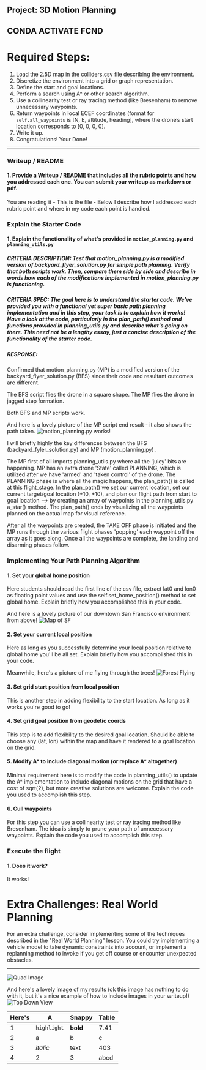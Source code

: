 ## Project: 3D Motion Planning



CONDA ACTIVATE FCND
---

# Required Steps:
1. Load the 2.5D map in the colliders.csv file describing the environment.
2. Discretize the environment into a grid or graph representation.
3. Define the start and goal locations.
4. Perform a search using A* or other search algorithm.
5. Use a collinearity test or ray tracing method (like Bresenham) to remove unnecessary waypoints.
6. Return waypoints in local ECEF coordinates (format for `self.all_waypoints` is [N, E, altitude, heading], where the drone’s start location corresponds to [0, 0, 0, 0].
7. Write it up.
8. Congratulations!  Your Done!

---
### Writeup / README

#### 1. Provide a Writeup / README that includes all the rubric points and how you addressed each one.  You can submit your writeup as markdown or pdf.  

You are reading it - This is the file - Below I describe how I addressed each rubric point and where in my code each point is handled.

### Explain the Starter Code

#### 1. Explain the functionality of what's provided in `motion_planning.py` and `planning_utils.py`

##### CRITERIA DESCRIPTION: Test that motion_planning.py is a modified version of backyard_flyer_solution.py for simple path planning. Verify that both scripts work. Then, compare them side by side and describe in words how each of the modifications implemented in motion_planning.py is functioning.

##### CRITERIA SPEC: The goal here is to understand the starter code. We've provided you with a functional yet super basic path planning implementation and in this step, your task is to explain how it works! Have a look at the code, particularly in the plan_path() method and functions provided in planning_utils.py and describe what's going on there. This need not be a lengthy essay, just a concise description of the functionality of the starter code.

##### RESPONSE:

Confirmed that motion_planning.py (MP) is a modified version of the backyard_flyer_solution.py (BFS) since their code and resultant outcomes are different.

The BFS script flies the drone in a square shape.
The MP flies the drone in jagged step formation.

Both BFS and MP scripts work.

And here is a lovely picture of the MP script end result - it also shows the path taken.
![motion_planning.py works!](./misc/MP_ScreenShot_ItWorks.png)

I will briefly highly the key differences between the BFS (backyard_fyler_solution.py) and MP (motion_planning.py) .

The MP first of all imports planning_utils.py where all the 'juicy' bits are happening.
MP has an extra drone 'State' called PLANNING, which is utilized after we have 'armed' and 'taken control' of the drone.
The PLANNING phase is where all the magic happens, the plan_path() is called at this flight_stage.
In the plan_path() we set our current location, set our current target/goal location (+10, +10), and plan our flight path from start to goal location --> by creating an array of waypoints in the planning_utils.py a_star() method.  The plan_path() ends by visualizing all the waypoints planned on the actual map for visual reference.

After all the waypoints are created, the TAKE OFF phase is initiated and the MP runs through the various flight phases 'popping' each waypoint off the array as it goes along.
Once all the waypoints are complete, the landing and disarming phases follow.




### Implementing Your Path Planning Algorithm

#### 1. Set your global home position
Here students should read the first line of the csv file, extract lat0 and lon0 as floating point values and use the self.set_home_position() method to set global home. Explain briefly how you accomplished this in your code.


And here is a lovely picture of our downtown San Francisco environment from above!
![Map of SF](./misc/map.png)

#### 2. Set your current local position
Here as long as you successfully determine your local position relative to global home you'll be all set. Explain briefly how you accomplished this in your code.


Meanwhile, here's a picture of me flying through the trees!
![Forest Flying](./misc/in_the_trees.png)

#### 3. Set grid start position from local position
This is another step in adding flexibility to the start location. As long as it works you're good to go!

#### 4. Set grid goal position from geodetic coords
This step is to add flexibility to the desired goal location. Should be able to choose any (lat, lon) within the map and have it rendered to a goal location on the grid.

#### 5. Modify A* to include diagonal motion (or replace A* altogether)
Minimal requirement here is to modify the code in planning_utils() to update the A* implementation to include diagonal motions on the grid that have a cost of sqrt(2), but more creative solutions are welcome. Explain the code you used to accomplish this step.

#### 6. Cull waypoints 
For this step you can use a collinearity test or ray tracing method like Bresenham. The idea is simply to prune your path of unnecessary waypoints. Explain the code you used to accomplish this step.



### Execute the flight
#### 1. Does it work?
It works!


  
# Extra Challenges: Real World Planning

For an extra challenge, consider implementing some of the techniques described in the "Real World Planning" lesson. You could try implementing a vehicle model to take dynamic constraints into account, or implement a replanning method to invoke if you get off course or encounter unexpected obstacles.


---

![Quad Image](./misc/enroute.png)

And here's a lovely image of my results (ok this image has nothing to do with it, but it's a nice example of how to include images in your writeup!)
![Top Down View](./misc/high_up.png)

Here's | A | Snappy | Table
--- | --- | --- | ---
1 | `highlight` | **bold** | 7.41
2 | a | b | c
3 | *italic* | text | 403
4 | 2 | 3 | abcd

